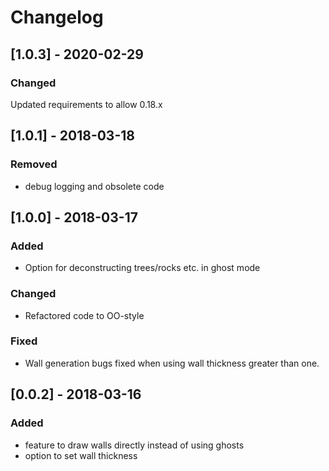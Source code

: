 # Changelog

## [1.0.3] - 2020-02-29
### Changed
Updated requirements to allow 0.18.x

## [1.0.1] - 2018-03-18
### Removed
- debug logging and obsolete code

## [1.0.0] - 2018-03-17
### Added
- Option for deconstructing trees/rocks etc. in ghost mode

### Changed
- Refactored code to OO-style

### Fixed
- Wall generation bugs fixed when using wall thickness greater than one.

## [0.0.2] - 2018-03-16
### Added
- feature to draw walls directly instead of using ghosts
- option to set wall thickness
